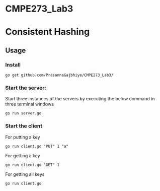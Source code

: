 # CMPE273_Lab3
# Consistent Hashing


## Usage

### Install

```
go get github.com/PrasannaGajbhiye/CMPE273_Lab3/
```


### Start the  server:
Start three instances of the servers by executing the below command in three terminal windows
```
go run server.go
```

### Start the client 


For putting a key
```
go run client.go "PUT" 1 "a"
```


For getting a key
```
go run client.go "GET" 1
```

For getting all keys
```
go run client.go
```
